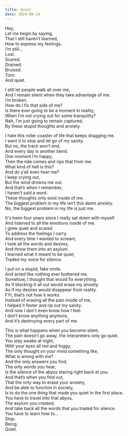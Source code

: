```yaml
---
title: Quiet
date: 2024-08-24
---
```

Hey,\
Let me begin by saying,\
That I still haven’t learned,\
How to express my feelings.\
I’m still…\
Lost.\
Scared.\
Drained.\
Bruised.\
Torn.\
And quiet.

I still let people walk all over me,\
And I remain silent when they take advantage of me.\
I’m broken.\
How do I fix that side of me?\
Is there ever going to be a moment in reality,\
When I'm not crying out for some tranquility?\
Nah, I'm just going to remain captured,\
By these stupid thoughts and anxiety.

I hate this roller coaster of life that keeps dragging me.\
I want it to stop and let go of my sanity.\
But no, the track won’t end,\
And every day is another bend.\
One moment I’m happy,\
Then the ride comes and rips that from me.\
What kind of hell is this?\
And do y’all even hear me?\
I keep crying out,\
But the wind drowns me out.\
And that’s when I remember,\
I haven’t said a word.\
These thoughts only exist inside of me.\
The biggest problem in my life isn’t this damn anxiety.\
No, the biggest problem in my life is just me.

It's been four years since I really sat down with myself.\
And listened to all the emotions inside of me.\
I grew quiet and scared\
To address the feelings I carry.\
And every time I wanted to scream,\
I took all the words and desires,\
And throw them into an asylum.\
I learned what it meant to be quiet,\
Traded my voice for silence.

I put on a stupid, fake smile.\
And acted like nothing ever bothered me.\
Somehow, I thought that would fix everything.\
As if blocking it all out would erase my anxiety.\
As if my desires would disappear from reality.\
FYI, that’s not how it works.\
Instead of erasing all the pain inside of me,\
I helped it fester and rip out my sanity.\
And now I don't even know how I feel.\
I don’t know anything anymore,\
And it’s destroying every part of me.

This is what happens when you become silent.\
The pain doesn’t go away, the interpreters only go quiet.\
You stay awake at night,\
With your eyes all red and foggy,\
The only thought on your mind something like,\
What is wrong with me?\
And the only answers you find,\
The only words you hear,\
Is the silence of the abyss staring right back at you.\
And that’s when you find out,\
That the only way to erase your anxiety,\
And be able to function in society,\
Is to do the one thing that made you quiet in the first place.\
You have to travel into that abyss,\
The asylum you created,\
And take back all the words that you traded for silence.\
You have to learn how to…\
Stop.\
Being.\
Quiet.
